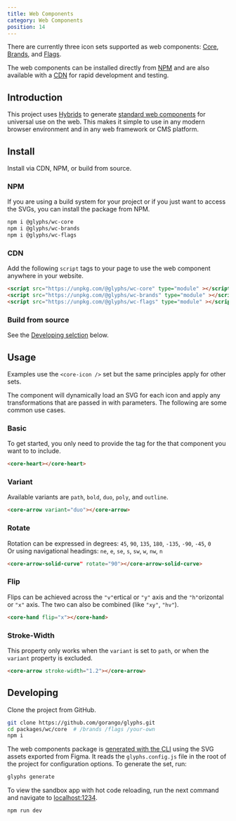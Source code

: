 ```yaml
---
title: Web Components
category: Web Components
position: 14
---
```


There are currently three icon sets supported as web components: [Core](), [Brands](), and [Flags]().

The web components can be installed directly from [NPM](#npm) and are also available with a [CDN](#cdn) for rapid development and testing.


## Introduction

[Hybrids]: https://hybrids.js.org/
[wc]: https://www.webcomponents.org/

This project uses [Hybrids] to generate [standard web components][wc] for universal use on the web. This makes it simple to use in any modern browser environment and in any web framework or CMS platform.

## Install

Install via CDN, NPM, or build from source.

### NPM

If you are using a build system for your project or if you just want to access the SVGs, you can install the package from NPM.

```bash
npm i @glyphs/wc-core
npm i @glyphs/wc-brands
npm i @glyphs/wc-flags
```

### CDN

Add the following `script` tags to your page to use the web component anywhere in your website.

```html
<script src="https://unpkg.com/@glyphs/wc-core" type="module" ></script>
<script src="https://unpkg.com/@glyphs/wc-brands" type="module" ></script>
<script src="https://unpkg.com/@glyphs/wc-flags" type="module" ></script>
```

### Build from source

See the [Developing selction](#developing) below.

## Usage

<alert>

Examples use the `<core-icon />` set but the same principles apply for other sets.

</alert>

The component will dynamically load an SVG for each icon and apply any transformations that are passed in with parameters. The following are some common use cases.

### Basic

To get started, you only need to provide the tag for the that component you want to to include.


```html
<core-heart></core-heart>
```

### Variant

Available variants are `path`, `bold`, `duo`, `poly`, and `outline`.

```html
<core-arrow variant="duo"></core-arrow>
```

### Rotate

Rotation can be expressed in degrees: `45`, `90`, `135`, `180`, `-135`, `-90`, `-45`, `0` <br>
Or using navigational headings: `ne`, `e`, `se`, `s`, `sw`, `w`, `nw`, `n`

```html
<core-arrow-solid-curve" rotate="90"></core-arrow-solid-curve>
```

### Flip

Flips can be achieved across the `"v"`ertical or `"y"` axis and the `"h"`orizontal or `"x"` axis. The two can also be combined (like `"xy"`, `"hv"`).

```html
<core-hand flip="x"></core-hand>
```

### Stroke-Width

This property only works when the `variant` is set to `path`, or when the `variant` property is excluded.

```html
<core-arrow stroke-width="1.2"></core-arrow>
```

## Developing

Clone the project from GitHub.

```bash
git clone https://github.com/gorango/glyphs.git
cd packages/wc/core  # /brands /flags /your-own
npm i
```

The web components package is [generated with the CLI](/docs/cli/generate) using the SVG assets exported from Figma. It reads the `glyphs.config.js` file in the root of the project for configuration options. To generate the set, run:

```bash
glyphs generate
```

To view the sandbox app with hot code reloading, run the next command and navigate to [localhost:1234](http://localhost:1234).

```bash
npm run dev
```

